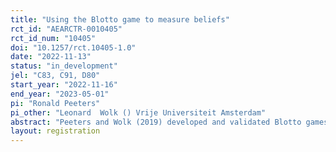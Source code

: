 ```yaml
---
title: "Using the Blotto game to measure beliefs"
rct_id: "AEARCTR-0010405"
rct_id_num: "10405"
doi: "10.1257/rct.10405-1.0"
date: "2022-11-13"
status: "in_development"
jel: "C83, C91, D80"
start_year: "2022-11-16"
end_year: "2023-05-01"
pi: "Ronald Peeters"
pi_other: "Leonard  Wolk () Vrije Universiteit Amsterdam"
abstract: "Peeters and Wolk (2019) developed and validated Blotto games to elicit expectations. In their experiments they apply their games to elicit expectations about termination times of a time series process. Given that in many studies expectations are elicited on beliefs and norms about behavior, in this study we apply the most successful Blotto game of Peeters and Wolk (2019) to expectations about behaviour, and do this in the context of the Ultimatum Game. To be precise, we apply the Blotto game to measure beliefs about behaviour and beliefs about beliefs about behavior in this game. The former applies to measuring beliefs about verifiable events, the latter about unverifiable events. In the analysis we will particularly focus on the quality of the measured beliefs in the context of the “wisdom of the few” rather than the “wisdom of the crowd”."
layout: registration
---
```


